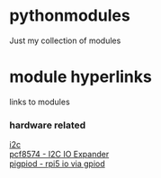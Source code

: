 # pythonmodules

Just my collection of modules

# module hyperlinks
links to modules 

### hardware related
[i2c](https://github.com/ElNosnhoj/pythonmodules/tree/main/lib/hardware/i2c/i2c "")<br>
[pcf8574 - I2C IO Expander](https://github.com/ElNosnhoj/pythonmodules/tree/main/lib/hardware/i2c/pcf8574 "")<br>
[pigpiod - rpi5 io via gpiod](https://github.com/ElNosnhoj/pythonmodules/tree/main/lib/hardware/pigpiod "")<br>
